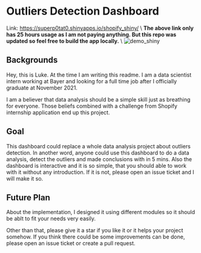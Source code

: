 # Outliers Detection Dashboard

Link: https://superp0tat0.shinyapps.io/shopify_shiny/ \\
**The above link only has 25 hours usage as I am not paying anything. But this repo was updated so feel free to build the app locally.** \\
![demo_shiny](https://raw.githubusercontent.com/superp0tat0/superp0tat0.github.io/master/files_posts/project_shiny.png)

## Backgrounds
Hey, this is Luke. At the time I am writing this readme. I am a data scientist intern working at Bayer and looking for a full time job after I officially graduate at November 2021.

I am a believer that data analysis should be a simple skill just as breathing for everyone. Those beliefs combined with a challenge from Shopify internship application end up this project. 

## Goal

This dashboard could replace a whole data analysis project about outliers detection. In another word, anyone could use this dashboard to do a data analysis, detect the outliers and made conclusions with in 5 mins. Also the dashboard is interactive and it is so simple, that you should able to work with it without any introduction. If it is not, please open an issue ticket and I will make it so.

## Future Plan

About the implementation, I designed it using different modules so it should be ablt to fit your needs very easily.

Other than that, please give it a star if you like it or it helps your project somehow. If you think there could be some improvements can be done, please open an issue ticket or create a pull request.
